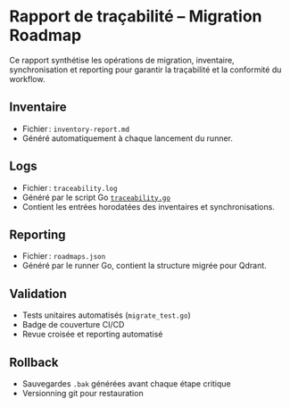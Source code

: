 # Rapport de traçabilité – Migration Roadmap

Ce rapport synthétise les opérations de migration, inventaire, synchronisation et reporting pour garantir la traçabilité et la conformité du workflow.

## Inventaire

- Fichier : `inventory-report.md`
- Généré automatiquement à chaque lancement du runner.

## Logs

- Fichier : `traceability.log`
- Généré par le script Go [`traceability.go`](cmd/auto-roadmap-runner/traceability.go:1)
- Contient les entrées horodatées des inventaires et synchronisations.

## Reporting

- Fichier : `roadmaps.json`
- Généré par le runner Go, contient la structure migrée pour Qdrant.

## Validation

- Tests unitaires automatisés (`migrate_test.go`)
- Badge de couverture CI/CD
- Revue croisée et reporting automatisé

## Rollback

- Sauvegardes `.bak` générées avant chaque étape critique
- Versionning git pour restauration
